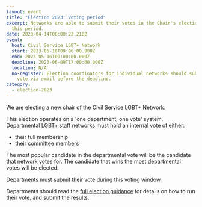 ```yaml
---
layout: event
title: "Election 2023: Voting period"
excerpt: Networks are able to submit their votes in the Chair's election during
  this period.
date: 2023-04-14T08:00:22.218Z
event:
  host: Civil Service LGBT+ Network
  start: 2023-05-16T09:00:00.000Z
  end: 2023-05-16T09:00:00.000Z
  deadline: 2023-06-09T17:00:00.000Z
  location: N/A
  no-register: Election coordinators for individual networks should submit their
    vote via email before the deadline.
category:
  - election-2023
---
```

W﻿e are electing a new chair of the Civil Service LGBT+ Network.

T﻿his election operates on a 'one department, one vote' system. Departmental LGBT+ staff networks must hold an internal vote of either:

* their full membership
* t﻿heir committee members

T﻿he most popular candidate in the departmental vote will be the candidate that network votes for. The candidate that wins the most departmental votes will be elected.

D﻿epartments must submit their vote during this voting window. 

D﻿epartments should read the [full election guidance](/election/2023/rules) for details on how to run their vote, and submit the results.

